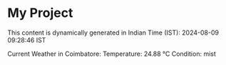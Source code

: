 # My Project

This content is dynamically generated in Indian Time (IST): 2024-08-09 09:28:46 IST


Current Weather in Coimbatore:
Temperature: 24.88 °C
Condition: mist
